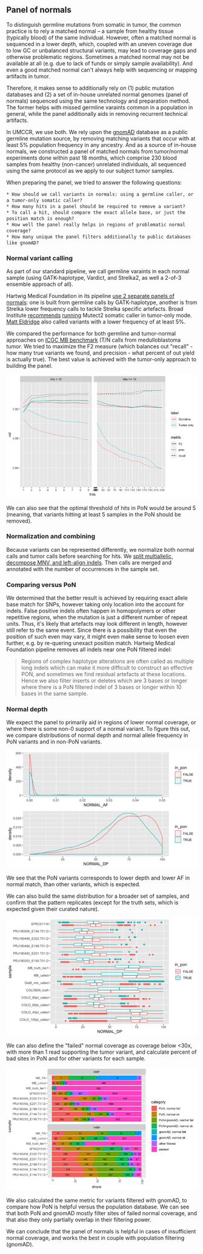 ## Panel of normals
To distinguish germline mutations from somatic in tumor, the common practice is to rely a matched normal – a sample from healthy tissue (typically blood) of the same individual. However, often a matched normal is sequenced in a lower depth, which, coupled with an uneven coverage due to low GC or unbalanced structural variants, may lead to coverage gaps and otherwise problematic regions. Sometimes a matched normal may not be available at all (e.g. due to lack of funds or simply sample availability). And even a good matched normal can't always help with sequencing or mapping artifacts in tumor.

Therefore, it makes sense to additionally rely on (1) public mutation databases and (2) a set of in-house unrelated normal genomes (panel of normals) sequenced using the same technology and preparation method. The former helps with missed germline varaints common in a population in general, while the panel additionally aids in removing recurrent technical artifacts. 

In UMCCR, we use both. We rely upon the [gnomAD](https://gnomad.broadinstitute.org) database as a public germline mutation source, by removing matching variants that occur with at least 5% population frequency in any ancestry. And as a source of in-house normals, we constructed a panel of matched normals from tumor/normal experiments done within past 18 months, which comprise 230 blood samples from healthy (non-cancer) unrelated individuals, all sequenced using the same protocol as we apply to our subject tumor samples. 

When preparing the panel, we tried to answer the following questions:

	* How should we call variants in normals: using a germline caller, or a tumor-only somatic caller?
	* How many hits in a panel should be required to remove a variant?
	* To call a hit, should compare the exact allele base, or just the position match is enough?
	* How well the panel really helps in regions of problematic normal coverage?
	* How many unique the panel filters additionally to public databases like gnomAD?

### Normal variant calling
As part of our standard pipeline, we call germline varaints in each normal sample (using GATK-haplotype, Vardict, and Strelka2, as well a 2-of-3 ensemble approach of all). 

Hartwig Medical Foundation in its pipeline [use 2 separate panels of normals](https://www.biorxiv.org/content/biorxiv/early/2018/09/20/415133.full.pdf): one is built from germline calls by GATK-haplotype, another is from Strelka lower frequency calls to tackle Strelka specific artefacts. Broad Institute [recommends](https://gatkforums.broadinstitute.org/gatk/discussion/11053/panel-of-normals-pon) [running](https://software.broadinstitute.org/gatk/documentation/tooldocs/4.beta.1/org_broadinstitute_hellbender_tools_walkers_mutect_CreateSomaticPanelOfNormals.php) Mutect2 somatic caller in tumor-only mode. [Matt Eldridge](/https://bioinformatics-core-shared-training.github.io/cruk-summer-school-2017/Day3/somatic_snv_filtering.html#25/) also called variants with a lower frequency of at least 5%. 

We compared the performance for both germline and tumor-normal approaches on [ICGC MB benchmark](https://www.nature.com/articles/ncomms10001) (T/N calls from medulloblastoma tumor. We tried to maximize the F2 measure (which balances out "recall" - how many true variants we found, and precision - what percent of out yield is actually true). The best value is achieved with the tumor-only approach to building the panel. 

![](panel_of_normals/FD8F575E-9580-4032-BB42-625910692035.png)

We can also see that the optimal threshold of hits in PoN would be around 5 (meaning, that variants hitting at least 5 samples in the PoN should be removed).

### Normalization and combining
Because variants can be represented differently, we normalize both normal calls and tumor calls before searching for hits. We [split multiallelic, decompose MNV, and left-align indels](https://github.com/umccr/vcf_stuff#vcf-normalisation). Then calls  are merged and annotated with the number of occurrences in the sample set.

### Comparing versus PoN
We determined that the better result is achieved by requiring exact allele base match for SNPs, however taking only location into the account for indels. False positive indels often happen in homopolymers or other repetitive regions, when the mutation is just a different number of repeat units. Thus, it's likely that artefacts may look different in length, however still refer to the same event. Since there is a possibility that even the position of such even may vary, it might even make sense to loosen even further, e.g. by re-quering unexact position match. Hartwig Medical Foundation pipeline removes all indels near one PoN filtered indel:

> Regions of complex haplotype alterations are often called as multiple long indels which can make it more difficult to construct an effective PON, and sometimes we find residual artefacts at these locations. Hence we also filter inserts or deletes which are 3 bases or longer where there is a PoN filtered indel of 3 bases or longer within 10 bases in the same sample.  


### Normal depth
We expect the panel to primarily aid in regions of lower normal coverage, or where there is some non-0 support of a normal variant. To figure this out, we compare distributions of normal depth and normal allele frequency in PoN variants and in non-PoN variants.

![](panel_of_normals/000004.png)

We see that the PoN variants corresponds to lower depth and lower AF in normal match, than other variants, which is expected. 

We can also build the same distribution for a broader set of samples, and confirm that the pattern replicates (except for the truth sets, which is expected given their curated nature).

![](panel_of_normals/00000d.png)

We can also define the "failed" normal coverage as coverage below <30x, with more than 1 read supporting the tumor variant, and calculate percent of bad sites in PoN and for other variants for each sample.

![](panel_of_normals/10ECB3DF-D4C7-4AF1-82CF-A921B060EB2C.png)

We also calculated the same metric for variants filtered with gnomAD, to compare how PoN is helpful versus the population database. We can see that both PoN and gnomAD mostly filter sites of failed normal coverage, and that also they only partially overlap in their filtering power.

We can conclude that the panel of normals is helpful in cases of insufficient normal coverage, and works the best in couple with population filtering (gnomAD).
